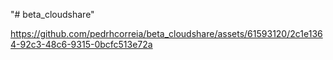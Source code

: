 "# beta_cloudshare" 




https://github.com/pedrhcorreia/beta_cloudshare/assets/61593120/2c1e1364-92c3-48c6-9315-0bcfc513e72a

